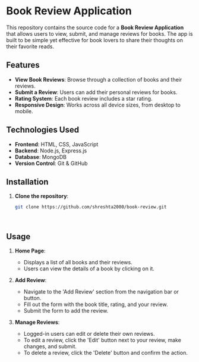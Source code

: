 # Book Review Application

This repository contains the source code for a **Book Review Application** that allows users to view, submit, and manage reviews for books. The app is built to be simple yet effective for book lovers to share their thoughts on their favorite reads.

## Features
- **View Book Reviews**: Browse through a collection of books and their reviews.
- **Submit a Review**: Users can add their personal reviews for books.
- **Rating System**: Each book review includes a star rating.
- **Responsive Design**: Works across all device sizes, from desktop to mobile.

## Technologies Used
- **Frontend**: HTML, CSS, JavaScript
- **Backend**: Node.js, Express.js
- **Database**: MongoDB
- **Version Control**: Git & GitHub

## Installation

1. **Clone the repository**:
   ```bash
   git clone https://github.com/shreshta2000/book-review.git

  
 ## Usage
1. **Home Page**: 
   - Displays a list of all books and their reviews.
   - Users can view the details of a book by clicking on it.

2. **Add Review**:
   - Navigate to the 'Add Review' section from the navigation bar or button.
   - Fill out the form with the book title, rating, and your review.
   - Submit the form to add the review.

3. **Manage Reviews**:
   - Logged-in users can edit or delete their own reviews.
   - To edit a review, click the 'Edit' button next to your review, make changes, and submit.
   - To delete a review, click the 'Delete' button and confirm the action.

